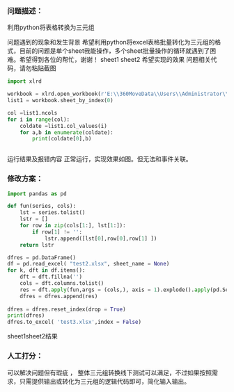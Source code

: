 ### 问题描述：
<p>利用python将表格转换为三元组</p>
问题遇到的现象和发生背景
希望利用python将excel表格批量转化为三元组的格式，目前的问题是单个sheet我能操作，多个sheet批量操作的循环就遇到了困难。希望得到各位的帮忙，谢谢！
sheet1
sheet2
希望实现的效果
问题相关代码，请勿粘贴截图

```python
import xlrd

workbook = xlrd.open_workbook(r'E:\\360MoveData\\Users\\Administrator\\Desktop\\存在结束.xls')
list1 = workbook.sheet_by_index(0)

col =list1.ncols
for i in range(col):
    coldate =list1.col_values(i)
    for a,b in enumerate(coldate):
        print(coldate[0],b)



```
运行结果及报错内容
正常运行，实现效果如图。但无法和事件关联。
 
### 修改方案：


```python
import pandas as pd

def fun(series, cols):
    lst = series.tolist()
    lstr = []
    for row in zip(cols[1:], lst[1:]):
        if row[1] != '':
            lstr.append([lst[0],row[0],row[1] ])
    return lstr

dfres = pd.DataFrame()
df = pd.read_excel( "test2.xlsx", sheet_name = None)
for k, dft in df.items():
    dft = dft.fillna('')
    cols = dft.columns.tolist()
    res = dft.apply(fun,args = (cols,), axis = 1).explode().apply(pd.Series).rename(columns = {0: 'A', 1: 'B',2: "C",})
    dfres = dfres.append(res)
    
dfres = dfres.reset_index(drop = True)
print(dfres)
dfres.to_excel( 'test3.xlsx',index = False)


```
sheet1sheet2结果


### 人工打分：
可以解决问题但有瑕疵 ， 整体三元组转换线下测试可以满足，不过如果按照需求，只需提供输出或转化为三元组的逻辑代码即可，简化输入输出。

